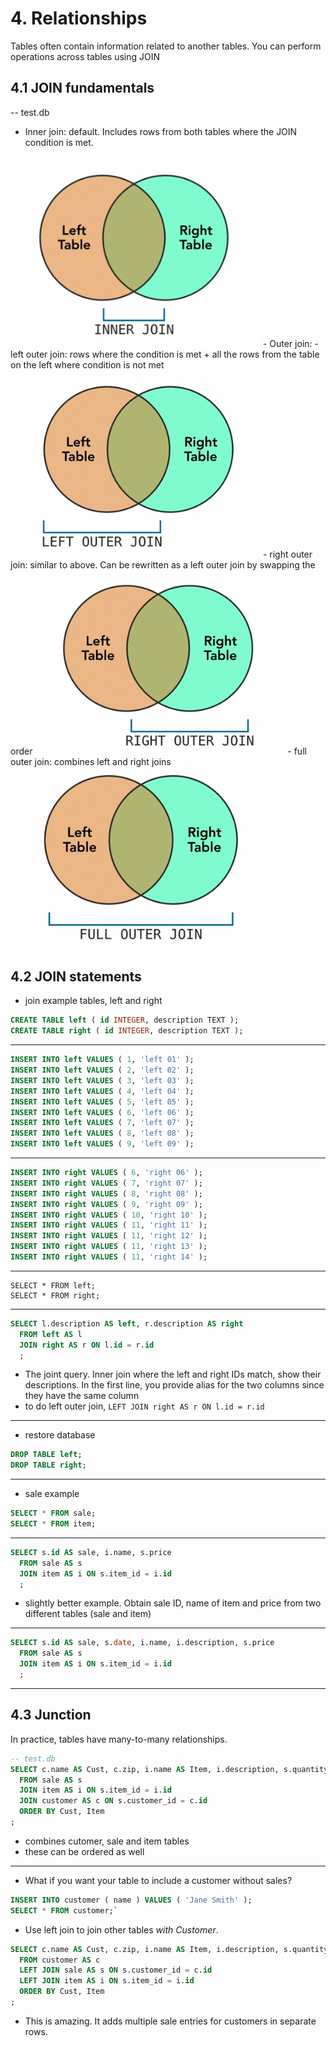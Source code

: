 # 4. Relationships
Tables often contain information related to another tables. You can perform operations across tables using JOIN

## 4.1 JOIN fundamentals
-- test.db

- Inner join: default. Includes rows from both tables where the JOIN condition is met.
<img src="figures/inner_join.png" width="400">
- Outer join: 
    - left outer join: rows where the condition is met + all the rows from the table on the left where condition is not met
<img src="figures/left_outer_join.png" width="400">
    - right outer join: similar to above. Can be rewritten as a left outer join by swapping the order
<img src="figures/right_outer_join.png" width="400">
    - full outer join: combines left and right joins
<img src="figures/full_outer_join.png" width="400">

## 4.2 JOIN statements 
- join example tables, left and right
```sql
CREATE TABLE left ( id INTEGER, description TEXT );
CREATE TABLE right ( id INTEGER, description TEXT );
```
---
```sql
INSERT INTO left VALUES ( 1, 'left 01' );
INSERT INTO left VALUES ( 2, 'left 02' );
INSERT INTO left VALUES ( 3, 'left 03' );
INSERT INTO left VALUES ( 4, 'left 04' );
INSERT INTO left VALUES ( 5, 'left 05' );
INSERT INTO left VALUES ( 6, 'left 06' );
INSERT INTO left VALUES ( 7, 'left 07' );
INSERT INTO left VALUES ( 8, 'left 08' );
INSERT INTO left VALUES ( 9, 'left 09' );
```
---
```sql
INSERT INTO right VALUES ( 6, 'right 06' );
INSERT INTO right VALUES ( 7, 'right 07' );
INSERT INTO right VALUES ( 8, 'right 08' );
INSERT INTO right VALUES ( 9, 'right 09' );
INSERT INTO right VALUES ( 10, 'right 10' );
INSERT INTO right VALUES ( 11, 'right 11' );
INSERT INTO right VALUES ( 11, 'right 12' );
INSERT INTO right VALUES ( 11, 'right 13' );
INSERT INTO right VALUES ( 11, 'right 14' );
```
---
```
SELECT * FROM left;
SELECT * FROM right;
```
---
```sql
SELECT l.description AS left, r.description AS right
  FROM left AS l
  JOIN right AS r ON l.id = r.id
  ;
```
- The joint query. Inner join where the left and right IDs match, show their descriptions. In the first line, you provide alias for the two columns since they have the same column
- to do left outer join, `LEFT JOIN right AS r ON l.id = r.id`
---
- restore database
```sql
DROP TABLE left;
DROP TABLE right;
```
---
- sale example
```sql
SELECT * FROM sale;
SELECT * FROM item;
```
---
```sql
SELECT s.id AS sale, i.name, s.price 
  FROM sale AS s
  JOIN item AS i ON s.item_id = i.id
  ;
```
- slightly better example. Obtain sale ID, name of item and price from two different tables (sale and item)
---
```sql
SELECT s.id AS sale, s.date, i.name, i.description, s.price 
  FROM sale AS s
  JOIN item AS i ON s.item_id = i.id
  ;
```
---

## 4.3 Junction
In practice, tables have many-to-many relationships.

```sql
-- test.db
SELECT c.name AS Cust, c.zip, i.name AS Item, i.description, s.quantity AS Quan, s.price AS Price
  FROM sale AS s
  JOIN item AS i ON s.item_id = i.id
  JOIN customer AS c ON s.customer_id = c.id
  ORDER BY Cust, Item
;
```
- combines cutomer, sale and item tables
- these can be ordered as well
---
- What if you want your table to include a customer without sales?
```sql
INSERT INTO customer ( name ) VALUES ( 'Jane Smith' );
SELECT * FROM customer;`
```
- Use left join to join other tables _with Customer_.
```sql
SELECT c.name AS Cust, c.zip, i.name AS Item, i.description, s.quantity AS Quan, s.price AS Price
  FROM customer AS c
  LEFT JOIN sale AS s ON s.customer_id = c.id
  LEFT JOIN item AS i ON s.item_id = i.id
  ORDER BY Cust, Item
;
```
- This is amazing. It adds multiple sale entries for customers in separate rows.